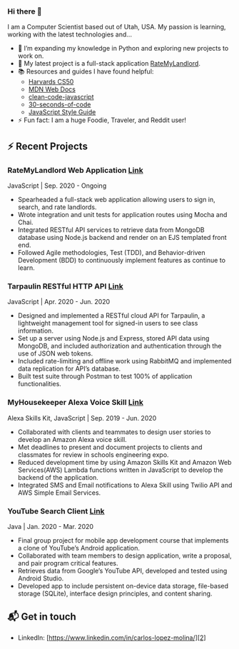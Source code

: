 ### Hi there 👋

<!--
**Carlos231/Carlos231** is a ✨ _special_ ✨ repository because its `README.md` (this file) appears on your GitHub profile.

Here are some ideas to get you started:

- 🔭 I’m currently working on ...
- 🌱 I’m currently learning ...
- 👯 I’m looking to collaborate on ...
- 🤔 I’m looking for help with ...
- 💬 Ask me about ...
- 📫 How to reach me: ...
- 😄 Pronouns: ...
- ⚡ Fun fact: ...
-->

I am a Computer Scientist based out of Utah, USA. My passion is learning, working with the latest technologies and...

- 🤔 I’m expanding my knowledge in Python and exploring new projects to work on.
- 🔭 My latest project is a full-stack application [RateMyLandlord][3].
- 📚 Resources and guides I have found helpful:
  -  [Harvards CS50][10] 
  -  [MDN Web Docs][11]
  -  [clean-code-javascript][4]
  -  [30-seconds-of-code][8]
  -  [JavaScript Style Guide][9]
- ⚡ Fun fact: I am a huge Foodie, Traveler, and Reddit user!

## :zap: Recent Projects

### RateMyLandlord Web Application [Link][3]
JavaScript | Sep. 2020 - Ongoing
- Spearheaded a full-stack web application allowing users to sign in, search, and
rate landlords.
- Wrote integration and unit tests for application routes using Mocha and Chai.
- Integrated RESTful API services to retrieve data from MongoDB database using
Node.js backend and render on an EJS templated front end.
- Followed Agile methodologies, Test (TDD), and Behavior-driven Development
(BDD) to continuously implement features as continue to learn.

### Tarpaulin RESTful HTTP API [Link][5]
JavaScript | Apr. 2020 - Jun. 2020
- Designed and implemented a RESTful cloud API for Tarpaulin, a lightweight management tool for signed-in users to see class information.
- Set up a server using Node.js and Express, stored API data using MongoDB, and included authorization and authentication through the use of JSON web tokens.
- Included rate-limiting and offline work using RabbitMQ and implemented data replication for API’s database.
- Built test suite through Postman to test 100% of application functionalities.

### MyHousekeeper Alexa Voice Skill [Link][6]
Alexa Skills Kit, JavaScript | Sep. 2019 - Jun. 2020
- Collaborated with clients and teammates to design user stories to develop an Amazon Alexa voice skill.
- Met deadlines to present and document projects to clients and classmates for review in schools engineering expo.
- Reduced development time by using Amazon Skills Kit and Amazon Web Services(AWS) Lambda functions written in JavaScript to develop the backend of the application.
- Integrated SMS and Email notifications to Alexa Skill using Twilio API and AWS Simple Email Services.

### YouTube Search Client [Link][7]
Java | Jan. 2020 - Mar. 2020
- Final group project for mobile app development course that implements a clone of YouTube’s Android application.
- Collaborated with team members to design application, write a proposal, and pair program critical features.
- Retrieves data from Google’s YouTube API, developed and tested using
Android Studio.
- Developed app to include persistent on-device data storage, file-based
storage (SQLite), interface design principles, and content sharing.

## 📬 Get in touch

- LinkedIn: [https://www.linkedin.com/in/carlos-lopez-molina/][2]

[2]: https://www.linkedin.com/in/carlos-lopez-molina/
[3]: https://github.com/Carlos231/rate-my-landlord-web-app
[4]: https://github.com/ryanmcdermott/clean-code-javascript
[5]: https://github.com/Carlos231/CS493-Final-Project
[6]: https://github.com/Carlos231/Airbnb-Voice-Driven-Amazon-Alexa-Application
[7]: https://github.com/Carlos231/CS-492-final-project-youtubesearchclient
[8]: https://github.com/30-seconds/30-seconds-of-code
[9]: https://github.com/airbnb/javascript
[10]: https://cs50.harvard.edu/x/2021/
[11]: https://developer.mozilla.org/en-US/
